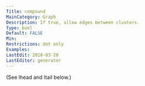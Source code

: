 ```yaml
---
Title: compound
MainCategory: Graph
Description: If true, allow edges between clusters.
Type: bool
Default: FALSE
Min: 
Restrictions: dot only
Examples: 
LastEdit: 2018-03-28
LastEditor: generator
---
```


(See lhead and ltail below.)
